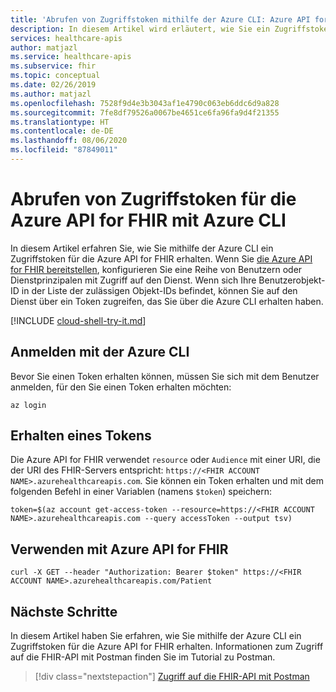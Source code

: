 ```yaml
---
title: 'Abrufen von Zugriffstoken mithilfe der Azure CLI: Azure API for FHIR'
description: In diesem Artikel wird erläutert, wie Sie ein Zugriffstoken für die Azure API for FHIR über die Azure CLI erhalten.
services: healthcare-apis
author: matjazl
ms.service: healthcare-apis
ms.subservice: fhir
ms.topic: conceptual
ms.date: 02/26/2019
ms.author: matjazl
ms.openlocfilehash: 7528f9d4e3b3043af1e4790c063eb6ddc6d9a828
ms.sourcegitcommit: 7fe8df79526a0067be4651ce6fa96fa9d4f21355
ms.translationtype: HT
ms.contentlocale: de-DE
ms.lasthandoff: 08/06/2020
ms.locfileid: "87849011"
---
```

# <a name="get-access-token-for-azure-api-for-fhir-using-azure-cli"></a>Abrufen von Zugriffstoken für die Azure API for FHIR mit Azure CLI

In diesem Artikel erfahren Sie, wie Sie mithilfe der Azure CLI ein Zugriffstoken für die Azure API for FHIR erhalten. Wenn Sie [die Azure API for FHIR bereitstellen](fhir-paas-portal-quickstart.md), konfigurieren Sie eine Reihe von Benutzern oder Dienstprinzipalen mit Zugriff auf den Dienst. Wenn sich Ihre Benutzerobjekt-ID in der Liste der zulässigen Objekt-IDs befindet, können Sie auf den Dienst über ein Token zugreifen, das Sie über die Azure CLI erhalten haben.

[!INCLUDE [cloud-shell-try-it.md](../../includes/cloud-shell-try-it.md)]

## <a name="sign-in-with-azure-cli"></a>Anmelden mit der Azure CLI

Bevor Sie einen Token erhalten können, müssen Sie sich mit dem Benutzer anmelden, für den Sie einen Token erhalten möchten:

```azurecli-interactive
az login
```

## <a name="obtain-a-token"></a>Erhalten eines Tokens

Die Azure API for FHIR verwendet `resource` oder `Audience` mit einer URI, die der URI des FHIR-Servers entspricht: `https://<FHIR ACCOUNT NAME>.azurehealthcareapis.com`. Sie können ein Token erhalten und mit dem folgenden Befehl in einer Variablen (namens `$token`) speichern:

```azurecli-interactive
token=$(az account get-access-token --resource=https://<FHIR ACCOUNT NAME>.azurehealthcareapis.com --query accessToken --output tsv)
```

## <a name="use-with-azure-api-for-fhir"></a>Verwenden mit Azure API for FHIR

```azurecli-interactive
curl -X GET --header "Authorization: Bearer $token" https://<FHIR ACCOUNT NAME>.azurehealthcareapis.com/Patient
```

## <a name="next-steps"></a>Nächste Schritte

In diesem Artikel haben Sie erfahren, wie Sie mithilfe der Azure CLI ein Zugriffstoken für die Azure API for FHIR erhalten. Informationen zum Zugriff auf die FHIR-API mit Postman finden Sie im Tutorial zu Postman.

>[!div class="nextstepaction"]
>[Zugriff auf die FHIR-API mit Postman](access-fhir-postman-tutorial.md)
